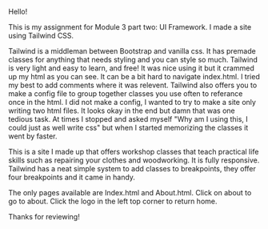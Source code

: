 Hello!

This is my assignment for Module 3 part two: UI Framework. I made a site using Tailwind CSS.

Tailwind is a middleman between Bootstrap and vanilla css. It has premade classes for anything that needs styling and you can style so much. 
Tailwind is very light and easy to learn, and free! It was nice using it but it crammed up my html as you can see. 
It can be a bit hard to navigate index.html. I tried my best to add comments where it was relevent. 
Tailwind also offers you to make a config file to group together classes you use often to referance once in the html.
I did not make a config, I wanted to try to make a site only writing two html files. It looks okay in the end but damn that was one tedious task. 
At times I stopped and asked myself "Why am I using this, I could just as well write css" but when I started memorizing the classes it went by faster. 

This is a site I made up that offers workshop classes that teach practical life skills such as repairing your clothes and woodworking. 
It is fully responsive. Tailwind has a neat simple system to add classes to breakpoints, they offer four breakpoints and it came in handy.

The only pages available are Index.html and About.html. Click on about to go to about. Click the logo in the left top corner to return home.


Thanks for reviewing!